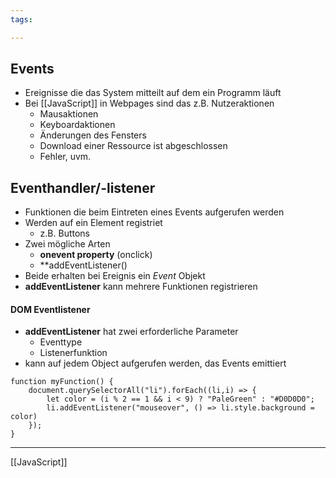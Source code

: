 ```yaml
---
tags:

---
```


## Events
- Ereignisse die das System mitteilt auf dem ein Programm läuft
- Bei [[JavaScript]] in Webpages sind das z.B. Nutzeraktionen
	- Mausaktionen
	- Keyboardaktionen
	- Änderungen des Fensters
	- Download einer Ressource ist abgeschlossen
	- Fehler, uvm.
## Eventhandler/-listener
- Funktionen die beim Eintreten eines Events aufgerufen werden
- Werden auf ein Element registriet
	- z.B. Buttons
- Zwei mögliche Arten
	- **onevent property** (onclick)
	- **addEventListener()
- Beide erhalten bei Ereignis ein *Event* Objekt
- **addEventListener** kann mehrere Funktionen registrieren

#### DOM Eventlistener
- **addEventListener** hat zwei erforderliche Parameter
	- Eventtype
	- Listenerfunktion
- kann auf jedem Object aufgerufen werden, das Events emittiert
```JS
function myFunction() {
	document.querySelectorAll("li").forEach((li,i) => {
		let color = (i % 2 == 1 && i < 9) ? "PaleGreen" : "#D0D0D0";
		li.addEventListener("mouseover", () => li.style.background = color)
	});
}
```

---
[[JavaScript]]
